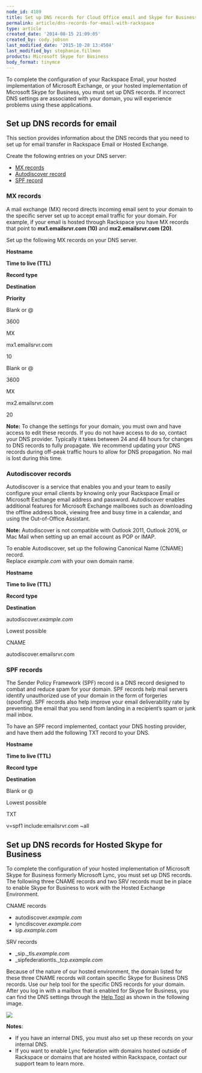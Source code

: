 ```yaml
---
node_id: 4189
title: Set up DNS records for Cloud Office email and Skype for Business
permalink: article/dns-records-for-email-with-rackspace
type: article
created_date: '2014-08-15 21:09:05'
created_by: cody.jobson
last_modified_date: '2015-10-28 13:4504'
last_modified_by: stephanie.fillmon
products: Microsoft Skype for Business
body_format: tinymce
---
```


To complete the configuration of your Rackspace Email, your hosted
implementation of Microsoft Exchange, or your hosted implementation of
Microsoft Skype for Business, you must set up DNS records. If incorrect
DNS settings are associated with your domain, you will experience
problems using these applications.

Set up DNS records for email
----------------------------

This section provides information about the DNS records that you need to
set up for email transfer in Rackspace Email or Hosted Exchange.

Create the following entries on your DNS server:

-   [MX records](#MX)
-   [Autodiscover record](#Autodiscover)
-   [SPF record](#SPF)

### **MX records**

A mail exchange (MX) record directs incoming email sent to your domain
to the specific server set up to accept email traffic for your domain.
For example, if your email is hosted through Rackspace you have MX
records that point to **mx1.emailsrvr.com (10)** and **mx2.emailsrvr.com
(20)**.

Set up the following MX records on your DNS server.

**Hostname**

**Time to live (TTL)**

**Record type**

**Destination**

**Priority**

Blank or @

3600

MX

mx1.emailsrvr.com

10

Blank or @

3600

MX

mx2.emailsrvr.com

20

**Note:** To change the settings for your domain, you must own and have
access to edit these records. If you do not have access to do so,
contact your DNS provider. Typically it takes between 24 and 48 hours
for changes to DNS records to fully propagate. We recommend updating
your DNS records during off-peak traffic hours to allow for DNS
propagation. No mail is lost during this time.

 

### **Autodiscover records**

Autodiscover is a service that enables you and your team to easily
configure your email clients by knowing only your Rackspace Email or
Microsoft Exchange email address and password. Autodiscover enables
additional features for Microsoft Exchange mailboxes such as downloading
the offline address book, viewing free and busy time in a calendar, and
using the Out-of-Office Assistant.

**Note:** Autodiscover is not compatible with Outlook 2011, Outlook
2016, or Mac Mail when setting up an email account as POP or IMAP.

To enable Autodiscover, set up the following Canonical Name (CNAME)
record.\
 Replace *example.com* with your own domain name.

**Hostname**

**Time to live (TTL)**

**Record type**

**Destination**

autodiscover.*example.com*

Lowest possible

CNAME

autodiscover.emailsrvr.com

 

### **SPF records**

The Sender Policy Framework (SPF) record is a DNS record designed to
combat and reduce spam for your domain. SPF records help mail servers
identify unauthorized use of your domain in the form of forgeries
(spoofing). SPF records also help improve your email deliverability rate
by preventing the email that you send from landing in a recipient&rsquo;s spam
or junk mail inbox.

To have an SPF record implemented, contact your DNS hosting provider,
and have them add the following TXT record to your DNS.

**Hostname**

**Time to live (TTL)**

**Record type**

**Destination**

Blank or @

Lowest possible

TXT

v=spf1 include:emailsrvr.com \~all

 

**Set up DNS records for Hosted Skype for Business**
----------------------------------------------------

To complete the configuration of your hosted implementation of Microsoft
Skype for Business formerly Microsoft Lync, you must set up DNS records.
The following three CNAME records and two SRV records must be in place
to enable Skype for Business to work with the Hosted Exchange
Environment.

CNAME records

-   autodiscover.*example.com*
-   lyncdiscover.*example.com*
-   sip.*example.com*

SRV records

-   \_sip.\_tls.*example.com*
-   \_sipfederationtls.\_tcp.*example.com*

Because of the nature of our hosted environment, the domain listed for
these three CNAME records will contain specific Skype for Business DNS
records. Use our help tool for the specific DNS records for your domain.
After you log in with a mailbox that is enabled for Skype for Business,
you can find the DNS settings through the [Help
Tool](https://emailhelp.rackspace.com/) as shown in the following image.

![](/knowledge_center/sites/default/files/field/image/SkypeforBusinessa.png)

**Notes**:

-   If you have an internal DNS, you must also set up these records on
    your internal DNS.
-   If you want to enable Lync federation with domains hosted outside of
    Rackspace or domains that are hosted within Rackspace, contact our
    support team to learn more.


